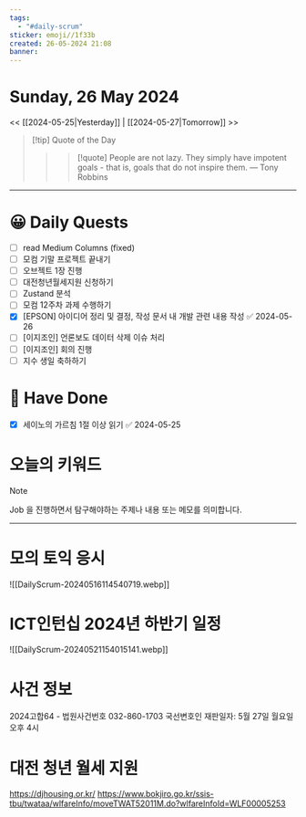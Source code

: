 ```yaml
---
tags:
  - "#daily-scrum"
sticker: emoji//1f33b
created: 26-05-2024 21:08
banner:
---
```

# Sunday, 26 May 2024
<< [[2024-05-25|Yesterday]] | [[2024-05-27|Tomorrow]] >>

> [!tip] Quote of the Day  
> > > [!quote] People are not lazy. They simply have impotent goals - that is, goals that do not inspire them.
> — Tony Robbins

---

#  😀 Daily Quests
- [ ] read Medium Columns (fixed)
- [ ] 모컴 기말 프로젝트 끝내기
- [ ] 오브젝트 1장 진행
- [ ] 대전청년월세지원 신청하기
- [ ] Zustand 분석
- [ ] 모컴 12주차 과제 수행하기
- [x] [EPSON] 아이디어 정리 및 결정, 작성 문서 내 개발 관련 내용 작성 ✅ 2024-05-26
- [ ] [이지조인] 언론보도 데이터 삭제 이슈 처리
- [ ] [이지조인] 회의 진행
- [ ] 지수 생일 축하하기
# 🙂 Have Done

- [x] 세이노의 가르침 1절 이상 읽기 ✅ 2024-05-25


# 오늘의 키워드

> [!NOTE]
> Job 을 진행하면서 탐구해야하는 주제나 내용 또는 메모를 의미합니다.


---

# 모의 토익 응시
![[DailyScrum-20240516114540719.webp]]

# ICT인턴십 2024년 하반기 일정
![[DailyScrum-20240521154015141.webp]]

# 사건 정보
2024고합64 - 법원사건번호
032-860-1703
국선변호인
재판일자: 5월 27일 월요일 오후 4시

# 대전 청년 월세 지원
https://djhousing.or.kr/
https://www.bokjiro.go.kr/ssis-tbu/twataa/wlfareInfo/moveTWAT52011M.do?wlfareInfoId=WLF00005253